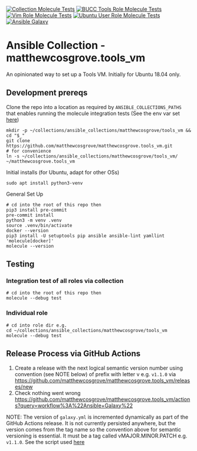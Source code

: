 [![Collection Molecule Tests](https://github.com/matthewcosgrove/matthewcosgrove.tools_vm/workflows/Collection%20Molecule%20Tests/badge.svg)](https://github.com/matthewcosgrove/matthewcosgrove.tools_vm/actions?query=workflow%3A%22Collection+Molecule+Tests%22)
[![BUCC Tools Role Molecule Tests](https://github.com/matthewcosgrove/matthewcosgrove.tools_vm/workflows/BUCC%20Tools%20Role%20Molecule%20Tests/badge.svg)](https://github.com/matthewcosgrove/matthewcosgrove.tools_vm/actions?query=workflow%3A%22BUCC+Tools+Role+Molecule+Tests%22)
[![Vim Role Molecule Tests](https://github.com/matthewcosgrove/matthewcosgrove.tools_vm/workflows/Vim%20Role%20Molecule%20Tests/badge.svg)](https://github.com/matthewcosgrove/matthewcosgrove.tools_vm/actions?query=workflow%3A%22Vim+Role+Molecule+Tests%22)
[![Ubuntu User Role Molecule Tests](https://github.com/matthewcosgrove/matthewcosgrove.tools_vm/workflows/Ubuntu%20User%20Role%20Molecule%20Tests/badge.svg)](https://github.com/matthewcosgrove/matthewcosgrove.tools_vm/actions?query=workflow%3A%22Ubuntu+User+Role+Molecule+Tests%22)
[![Ansible Galaxy](https://img.shields.io/badge/ansible--galaxy-tools__vm-blue)](https://galaxy.ansible.com/matthewcosgrove/tools_vm)

# Ansible Collection - matthewcosgrove.tools_vm

An opinionated way to set up a Tools VM. Initially for Ubuntu 18.04 only.

## Development prereqs

Clone the repo into a location as required by `ANSIBLE_COLLECTIONS_PATHS` that enables running the molecule integration tests (See the env var set [here](https://github.com/matthewcosgrove/matthewcosgrove.tools_vm/blob/5282dccc78f6609d9967371cfa0a07cd3074dd12/molecule/default/molecule.yml#L20))

```
mkdir -p ~/collections/ansible_collections/matthewcosgrove/tools_vm && cd "$_"
git clone https://github.com/matthewcosgrove/matthewcosgrove.tools_vm.git
# for convenience
ln -s ~/collections/ansible_collections/matthewcosgrove/tools_vm/ ~/matthewcosgrove.tools_vm
```

Initial installs (for Ubuntu, adapt for other OSs)

```
sudo apt install python3-venv
```

General Set Up

```
# cd into the root of this repo then
pip3 install pre-commit
pre-commit install
python3 -m venv .venv
source .venv/bin/activate
docker --version
pip3 install -U setuptools pip ansible ansible-lint yamllint 'molecule[docker]'
molecule --version
```

## Testing

### Integration test of all roles via collection

```
# cd into the root of this repo then
molecule --debug test
```

### Individual role

```
# cd into role dir e.g.
cd ~/collections/ansible_collections/matthewcosgrove/tools_vm
molecule --debug test
```

## Release Process via GitHub Actions

1) Create a release with the next logical semantic version number using convention (see NOTE below) of prefix with letter v e.g. `v1.1.0` via https://github.com/matthewcosgrove/matthewcosgrove.tools_vm/releases/new 
2) Check nothing went wrong https://github.com/matthewcosgrove/matthewcosgrove.tools_vm/actions?query=workflow%3A%22Ansible+Galaxy%22

NOTE: The version of `galaxy.yml` is incremented dynamically as part of the GitHub Actions release. It is not currently persisted anywhere, but the version comes from the tag name so the convention above for semantic versioning is essential. It must be a tag called vMAJOR.MINOR.PATCH e.g. `v1.1.0`. See the script used [here](.github/scripts/tag_version.sh)
